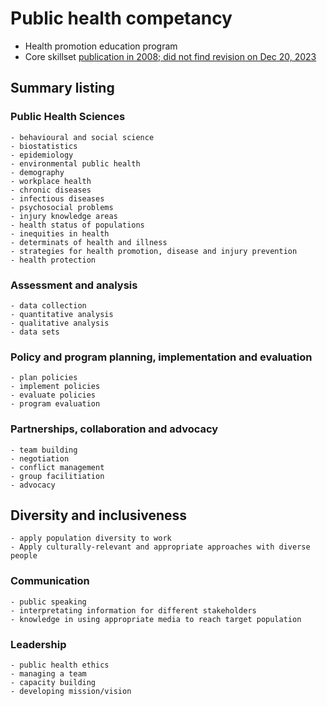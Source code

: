 # Public health competancy 

- Health promotion education program
- Core skillset [publication in 2008; did not find revision on Dec 20, 2023](https://www.phac-aspc.gc.ca/php-psp/ccph-cesp/pdfs/cc-manual-eng090407.pdf)

## Summary listing



### Public Health Sciences 
	- behavioural and social science
	- biostatistics
	- epidemiology
	- environmental public health
	- demography
	- workplace health
	- chronic diseases
	- infectious diseases
	- psychosocial problems
	- injury knowledge areas
	- health status of populations
	- inequities in health
	- determinats of health and illness
	- strategies for health promotion, disease and injury prevention
	- health protection
 
### Assessment and analysis
	- data collection
	- quantitative analysis
	- qualitative analysis
	- data sets
 
### Policy and program planning, implementation and evaluation
	- plan policies
	- implement policies
	- evaluate policies
	- program evaluation

### Partnerships, collaboration and advocacy
	- team building
	- negotiation
	- conflict management
	- group facilitiation
	- advocacy

## Diversity and inclusiveness
	- apply population diversity to work
	- Apply culturally-relevant and appropriate approaches with diverse people

### Communication
	- public speaking
	- interpretating information for different stakeholders
	- knowledge in using appropriate media to reach target population

### Leadership
	- public health ethics
	- managing a team
	- capacity building
	- developing mission/vision
	
